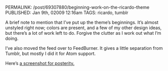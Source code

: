 PERMALINK: /post/69307880/beginning-work-on-the-ricardo-theme
PUBLISHED: Jan 9th, 02009 12:16am
TAGS: ricardo, tumblr

A brief note to mention that I’ve put up the theme’s beginnings. It’s almost unstyled right now; colors are present, and a few of my other design ideas, but there’s a lot of work left to do. Forgive the clutter as I work out what I’m doing.

I’ve also moved the feed over to FeedBurner. It gives a little separation from Tumblr, but mostly I did it for Atom support.

Here’s [a screenshot for posterity.][ss]

 [ss]: http://flickr.com/photos/stilist/3181721790/ "Screenshot at Flickr"
